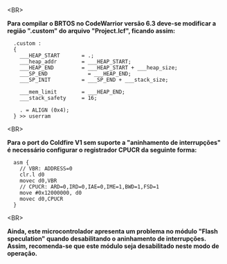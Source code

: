 

&lt;BR&gt;


**Para compilar o BRTOS no CodeWarrior versão 6.3 deve-se modificar a região ".custom" do arquivo "Project.lcf", ficando assim:**

```
  .custom :
  {
    ___HEAP_START       = .;
    ___heap_addr        = ___HEAP_START;
    ___HEAP_END         = ___HEAP_START + ___heap_size;
    ___SP_END             = ___HEAP_END;
    ___SP_INIT          = ___SP_END + ___stack_size;

    ___mem_limit        = ___HEAP_END;
    ___stack_safety     = 16;

    . = ALIGN (0x4);
  } >> userram

```



&lt;BR&gt;


**Para o port do Coldfire V1 sem suporte a "aninhamento de interrupções" é necessário configurar o registrador CPUCR da seguinte forma:**
```
  asm {
    // VBR: ADDRESS=0
    clr.l d0
    movec d0,VBR
    // CPUCR: ARD=0,IRD=0,IAE=0,IME=1,BWD=1,FSD=1
    move #0x12000000, d0
    movec d0,CPUCR
  }
```


&lt;BR&gt;


**Ainda, este microcontrolador apresenta um problema no módulo "Flash speculation" quando desabilitando o aninhamento de interrupções. Assim, recomenda-se que este módulo seja desabilitado neste modo de operação.**
